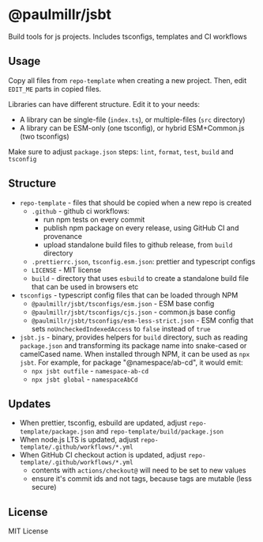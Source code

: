 # @paulmillr/jsbt

Build tools for js projects. Includes tsconfigs, templates and CI workflows

## Usage

Copy all files from `repo-template` when creating a new project.
Then, edit `EDIT_ME` parts in copied files.

Libraries can have different structure. Edit it to your needs:

- A library can be single-file (`index.ts`), or multiple-files (`src` directory)
- A library can be ESM-only (one tsconfig), or hybrid ESM+Common.js (two tsconfigs)

Make sure to adjust `package.json` steps: `lint`, `format`, `test`, `build` and `tsconfig`

## Structure

- `repo-template` - files that should be copied when a new repo is created
    - `.github` - github ci workflows:
        - run npm tests on every commit
        - publish npm package on every release, using GitHub CI and provenance
        - upload standalone build files to github release, from `build` directory
    - `.prettierrc.json`, `tsconfig.esm.json`: prettier and typescript configs
    - `LICENSE` - MIT license
    - `build` - directory that uses `esbuild` to create a standalone build file
      that can be used in browsers etc
- `tsconfigs` - typescript config files that can be loaded through NPM
    - `@paulmillr/jsbt/tsconfigs/esm.json` - ESM base config
    - `@paulmillr/jsbt/tsconfigs/cjs.json` - common.js base config
    - `@paulmillr/jsbt/tsconfigs/esm-less-strict.json` - ESM config that sets
      `noUncheckedIndexedAccess` to `false` instead of `true`
- `jsbt.js` - binary, provides helpers for `build` directory,
  such as reading `package.json` and transforming its package name into snake-cased or
  camelCased name. When installed through NPM, it can be used as `npx jsbt`. For example, for package
  "@namespace/ab-cd", it would emit:
    - `npx jsbt outfile` - `namespace-ab-cd`
    - `npx jsbt global` - `namespaceAbCd`

## Updates

- When prettier, tsconfig, esbuild are updated, adjust
  `repo-template/package.json` and `repo-template/build/package.json`
- When node.js LTS is updated, adjust `repo-template/.github/workflows/*.yml`
- When GitHub CI checkout action is updated, adjust `repo-template/.github/workflows/*.yml`
    - contents with `actions/checkout@` will need to be set to new values
    - ensure it's commit ids and not tags, because tags are mutable (less secure)

## License

MIT License
